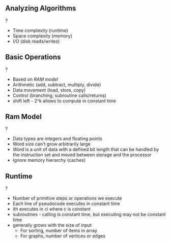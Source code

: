 ## Analyzing Algorithms
?
- Time complexity (runtime)
- Space complexity (memory)
- I/O (disk reads/writes)

## Basic Operations
?
- Based on *RAM model*
- Arithmetic (add, subtract, multiply, divide)
- Data movement (load, store, copy)
- Control (branching, subroutine calls/returns)
- shift left - 2^k allows to compute in constant time

## Ram Model
?
- Data types are integers and floating points
- Word size can't grow arbitrarily large
- *Word* is a unit of data with a defined bit length that can be handled by the instruction set and moved between storage and the processor
- Ignore memory hierarchy (caches)

## Runtime
?
- Number of primitive steps or operations we execute 
- Each line of pseudocode executes in constant time
- ith executes in ci where c is constant
- subroutines - calling is constant time, but executing may not be constant time
- generally grows with the size of input 
	- For sorting, number of items in array
	- For graphs, number of vertices or edges
